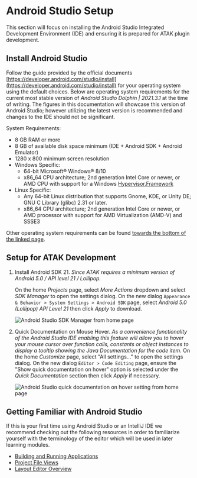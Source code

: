 # Android Studio Setup

This section will focus on installing the Android Studio Integrated Development Environment (IDE) and ensuring it is prepared for ATAK plugin development.

## Install Android Studio

Follow the guide provided by the official documents [https://developer.android.com/studio/install](https://developer.android.com/studio/install) for your operating system using the default choices. Below are operating system requirements for the current most stable version of *Android Studio Dolphin | 2021.3.1* at the time of writing. The figures in this documentation will showcase this version of Android Studio; however utilizing the latest version is recommended and changes to the IDE should not be significant.

System Requirements:

- 8 GB RAM or more
- 8 GB of available disk space minimum (IDE + Android SDK + Android Emulator)
- 1280 x 800 minimum screen resolution
- Windows Specific:
  - 64-bit Microsoft® Windows® 8/10
  - x86_64 CPU architecture; 2nd generation Intel Core or newer, or AMD CPU with support for a Windows [Hypervisor.Framework](https://developer.android.com/studio/run/emulator-acceleration#vm-windows)
- Linux Specific:
  - Any 64-bit Linux distribution that supports Gnome, KDE, or Unity DE; GNU C Library (glibc) 2.31 or later.
  - x86_64 CPU architecture; 2nd generation Intel Core or newer, or AMD processor with support for AMD Virtualization (AMD-V) and SSSE3

Other operating system requirements can be found [towards the bottom of the linked page](https://developer.android.com/studio).

## Setup for ATAK Development

1. Install Android SDK 21. *Since ATAK requires a minimum version of Android 5.0 / API level 21 / Lollipop.*

   On the home *Projects* page, select *More Actions* dropdown and select *SDK Manager* to open the settings dialog.
   On the new dialog `Appearance & Behavior > System Settings > Android SDK` page, select *Android 5.0 (Lollipop) API Level 21* then click *Apply* to download.

   ![Android Studio SDK Manager from home page](https://i.imgur.com/qaQU1AS.png)

2. Quick Documentation on Mouse Hover. *As a convenience functionality of the Android Studio IDE enabling this feature will allow you to hover your mouse cursor over function calls, constants or object instances to display a tooltip showing the Java Documentation for the code item.*
   On the home *Customize* page, select "All settings..." to open the settings dialog.
   On the new dialog `Editor > Code Editing` page, ensure the "Show quick documentation on hover" option is selected under the *Quick Documentation* section then click *Apply* if necessary.

   ![Android Studio quick documentation on hover setting from home page](../img/android_studio_home_setting_quick_doc.png)

## Getting Familiar with Android Studio

If this is your first time using Android Studio or an IntelliJ IDE we recommend checking out the following resources in order to familiarize yourself with the terminology of the editor which will be used in later learning modules.

- [Building and Running Applications](https://developer.android.com/studio/run)
- [Project File Views](https://developer.android.com/studio/projects#ProjectFiles)
- [Layout Editor Overview](https://developer.android.com/studio/write/layout-editor)
